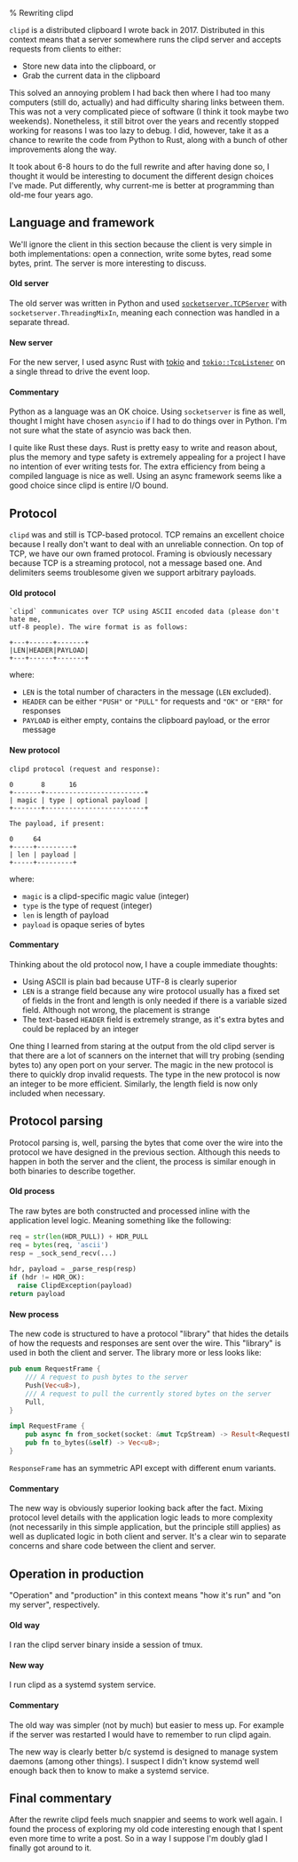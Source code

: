 % Rewriting clipd

`clipd` is a distributed clipboard I wrote back in 2017. Distributed in this
context means that a server somewhere runs the clipd server and accepts
requests from clients to either:

* Store new data into the clipboard, or
* Grab the current data in the clipboard

This solved an annoying problem I had back then where I had too many computers
(still do, actually) and had difficulty sharing links between them. This was
not a very complicated piece of software (I think it took maybe two weekends).
Nonetheless, it still bitrot over the years and recently stopped working for
reasons I was too lazy to debug. I did, however, take it as a chance to rewrite
the code from Python to Rust, along with a bunch of other improvements along
the way.

It took about 6-8 hours to do the full rewrite and after having done so, I
thought it would be interesting to document the different design choices I've
made. Put differently, why current-me is better at programming than old-me four
years ago.

## Language and framework

We'll ignore the client in this section because the client is very simple in both
implementations: open a connection, write some bytes, read some bytes, print. The
server is more interesting to discuss.

#### Old server

The old server was written in Python and used
[`socketserver.TCPServer`](https://docs.python.org/3/library/socketserver.html)
with `socketserver.ThreadingMixIn`, meaning each connection was handled in
a separate thread. 

#### New server

For the new server, I used async Rust with [tokio](https://tokio.rs/) and
[`tokio::TcpListener`](https://docs.rs/tokio/1.13.0/tokio/net/struct.TcpListener.html)
on a single thread to drive the event loop. 

#### Commentary

Python as a language was an OK choice. Using `socketserver` is fine as
well, thought I might have chosen `asyncio` if I had to do things over in
Python. I'm not sure what the state of asyncio was back then.

I quite like Rust these days. Rust is pretty easy to write and reason about,
plus the memory and type safety is extremely appealing for a project I have no
intention of ever writing tests for. The extra efficiency from being a compiled
language is nice as well.  Using an async framework seems like a good choice
since clipd is entire I/O bound.

## Protocol

`clipd` was and still is TCP-based protocol. TCP remains an excellent choice
because I really don't want to deal with an unreliable connection. On top of
TCP, we have our own framed protocol. Framing is obviously necessary because
TCP is a streaming protocol, not a message based one. And delimiters seems
troublesome given we support arbitrary payloads.

#### Old protocol

```
`clipd` communicates over TCP using ASCII encoded data (please don't hate me,
utf-8 people). The wire format is as follows:

+---+------+-------+
|LEN|HEADER|PAYLOAD|
+---+------+-------+
```

where:

* `LEN` is the total number of characters in the message (`LEN` excluded).
* `HEADER` can be either `"PUSH"` or `"PULL"` for requests and `"OK"` or
  `"ERR"` for responses
* `PAYLOAD` is either empty, contains the clipboard payload, or the error
  message

#### New protocol

```
clipd protocol (request and response):

0       8      16
+-------+-------------------------+
| magic | type | optional payload |
+-------+-------------------------+

The payload, if present:

0     64
+-----+---------+
| len | payload |
+-----+---------+
```

where:

* `magic` is a clipd-specific magic value (integer)
* `type` is the type of request (integer)
* `len` is length of payload
* `payload` is opaque series of bytes


#### Commentary

Thinking about the old protocol now, I have a couple immediate thoughts:

* Using ASCII is plain bad because UTF-8 is clearly superior
* `LEN` is a strange field because any wire protocol usually has a fixed set of
  fields in the front and length is only needed if there is a variable sized
  field. Although not wrong, the placement is strange
* The text-based `HEADER` field is extremely strange, as it's extra bytes and
  could be replaced by an integer

One thing I learned from staring at the output from the old clipd server is
that there are a lot of scanners on the internet that will try probing (sending
bytes to) any open port on your server. The magic in the new protocol is there
to quickly drop invalid requests. The type in the new protocol is now an
integer to be more efficient. Similarly, the length field is now only included
when necessary.


## Protocol parsing

Protocol parsing is, well, parsing the bytes that come over the wire into
the protocol we have designed in the previous section. Although this needs
to happen in both the server and the client, the process is similar enough
in both binaries to describe together.

#### Old process

The raw bytes are both constructed and processed inline with the application
level logic. Meaning something like the following:

```python
req = str(len(HDR_PULL)) + HDR_PULL
req = bytes(req, 'ascii')
resp = _sock_send_recv(...)

hdr, payload = _parse_resp(resp)
if (hdr != HDR_OK):
  raise ClipdException(payload)
return payload
```

#### New process

The new code is structured to have a protocol "library" that hides the details
of how the requests and responses are sent over the wire. This "library" is
used in both the client and server. The library more or less looks like:

```rust
pub enum RequestFrame {
    /// A request to push bytes to the server
    Push(Vec<u8>),
    /// A request to pull the currently stored bytes on the server
    Pull,
}

impl RequestFrame {
    pub async fn from_socket(socket: &mut TcpStream) -> Result<RequestFrame>;
    pub fn to_bytes(&self) -> Vec<u8>;
}
```

`ResponseFrame` has an symmetric API except with different enum variants.

#### Commentary

The new way is obviously superior looking back after the fact. Mixing protocol
level details with the application logic leads to more complexity (not
necessarily in this simple application, but the principle still applies) as
well as duplicated logic in both client and server. It's a clear win to
separate concerns and share code between the client and server.

## Operation in production

"Operation" and "production" in this context means "how it's run" and "on my
server", respectively.

#### Old way

I ran the clipd server binary inside a session of tmux.

#### New way

I run clipd as a systemd system service.

#### Commentary

The old way was simpler (not by much) but easier to mess up. For example
if the server was restarted I would have to remember to run clipd again.

The new way is clearly better b/c systemd is designed to manage system daemons
(among other things). I suspect I didn't know systemd well enough back then
to know to make a systemd service.

## Final commentary

After the rewrite clipd feels much snappier and seems to work well again. I
found the process of exploring my old code interesting enough that I spent even
more time to write a post. So in a way I suppose I'm doubly glad I finally got
around to it.
